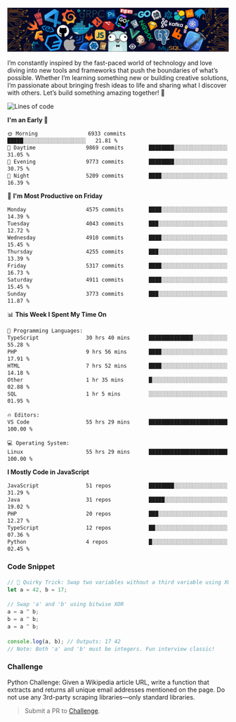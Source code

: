 ![](https://github.com/0x3EF8/0x3EF8/raw/main/images/header_.png)

I’m constantly inspired by the fast-paced world of technology and love diving into new tools and frameworks that push the boundaries of what’s possible. Whether I’m learning something new or building creative solutions, I’m passionate about bringing fresh ideas to life and sharing what I discover with others. Let’s build something amazing together! 🚀

<!--START_SECTION:header-->
![Lines of code](https://img.shields.io/badge/From%20Hello%20World%20I%27ve%20Written-23.0%20million%20lines%20of%20code-blue)

**I'm an Early 🐤** 

```text
🌞 Morning                6933 commits        █████░░░░░░░░░░░░░░░░░░░░   21.81 % 
🌆 Daytime                9869 commits        ████████░░░░░░░░░░░░░░░░░   31.05 % 
🌃 Evening                9773 commits        ████████░░░░░░░░░░░░░░░░░   30.75 % 
🌙 Night                  5209 commits        ████░░░░░░░░░░░░░░░░░░░░░   16.39 % 
```
📅 **I'm Most Productive on Friday** 

```text
Monday                   4575 commits        ████░░░░░░░░░░░░░░░░░░░░░   14.39 % 
Tuesday                  4043 commits        ███░░░░░░░░░░░░░░░░░░░░░░   12.72 % 
Wednesday                4910 commits        ████░░░░░░░░░░░░░░░░░░░░░   15.45 % 
Thursday                 4255 commits        ███░░░░░░░░░░░░░░░░░░░░░░   13.39 % 
Friday                   5317 commits        ████░░░░░░░░░░░░░░░░░░░░░   16.73 % 
Saturday                 4911 commits        ████░░░░░░░░░░░░░░░░░░░░░   15.45 % 
Sunday                   3773 commits        ███░░░░░░░░░░░░░░░░░░░░░░   11.87 % 
```


📊 **This Week I Spent My Time On** 

```text
💬 Programming Languages: 
TypeScript               30 hrs 40 mins      ██████████████░░░░░░░░░░░   55.28 % 
PHP                      9 hrs 56 mins       ████░░░░░░░░░░░░░░░░░░░░░   17.91 % 
HTML                     7 hrs 52 mins       ████░░░░░░░░░░░░░░░░░░░░░   14.18 % 
Other                    1 hr 35 mins        █░░░░░░░░░░░░░░░░░░░░░░░░   02.88 % 
SQL                      1 hr 5 mins         ░░░░░░░░░░░░░░░░░░░░░░░░░   01.95 % 

🔥 Editors: 
VS Code                  55 hrs 29 mins      █████████████████████████   100.00 % 

💻 Operating System: 
Linux                    55 hrs 29 mins      █████████████████████████   100.00 % 
```

**I Mostly Code in JavaScript** 

```text
JavaScript               51 repos            ████████░░░░░░░░░░░░░░░░░   31.29 % 
Java                     31 repos            █████░░░░░░░░░░░░░░░░░░░░   19.02 % 
PHP                      20 repos            ███░░░░░░░░░░░░░░░░░░░░░░   12.27 % 
TypeScript               12 repos            ██░░░░░░░░░░░░░░░░░░░░░░░   07.36 % 
Python                   4 repos             █░░░░░░░░░░░░░░░░░░░░░░░░   02.45 % 
```




<!--END_SECTION:header-->

<!--START_SECTION:footer-->
### Code Snippet
```js
// 🎲 Quirky Trick: Swap two variables without a third variable using XOR (works for numbers!)
let a = 42, b = 17;

// Swap 'a' and 'b' using bitwise XOR
a = a ^ b;
b = a ^ b;
a = a ^ b;

console.log(a, b); // Outputs: 17 42
// Note: Both 'a' and 'b' must be integers. Fun interview classic! 
```
### Challenge
Python Challenge: Given a Wikipedia article URL, write a function that extracts and returns all unique email addresses mentioned on the page. Do not use any 3rd-party scraping libraries—only standard libraries.
<!--END_SECTION:footer-->
> Submit a PR to [Challenge](https://github.com/mrepol742/challenge/fork).
